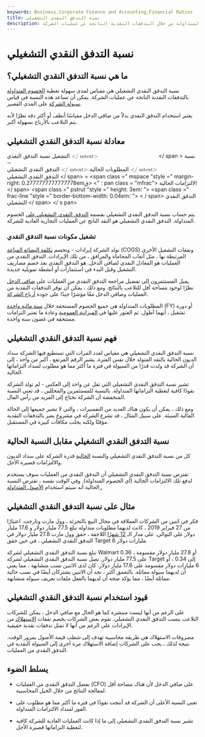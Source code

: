 ```yaml
---
keywords: Business,Corporate Finance and Accounting,Financial Ratios
title: نسبة التدفق النقدي التشغيلي
description: يقيس معدل التدفق النقدي التشغيلي مدى جودة تغطية المطلوبات المتداولة من خلال التدفقات النقدية الناتجة عن عمليات الشركة.
---
```


# نسبة التدفق النقدي التشغيلي
## ما هي نسبة التدفق النقدي التشغيلي؟

نسبة التدفق النقدي التشغيلي هي مقياس لمدى سهولة تغطية [الخصوم المتداولة](/currentliabilities) بالتدفقات النقدية الناتجة عن عمليات الشركة. يمكن أن تساعد هذه النسبة في قياس [سيولة الشركة](/liquidity) على المدى القصير.

يعتبر استخدام التدفق النقدي بدلاً من صافي الدخل مقياسًا أنظف أو أكثر دقة نظرًا لأنه يتم التلاعب بالأرباح بسهولة أكبر.

## معادلة نسبة التدفق النقدي التشغيلي

<span class = "katex"> <span class = "katex-mathml"> <math xmlns = "http://www.w3.org/1998/Math/MathML"> <semantics> <mrow> <mtext> التشغيل نسبة التدفق النقدي </ mtext> <mo> = </mo> <mfrac> <mtext> التدفق النقدي التشغيلي </ mtext> <mtext> المطلوبات الحالية </ mtext> </mfrac> </mrow> <تشفير التعليقات التوضيحية = " application / x-tex "> \ text {Operating cash flow ratio} = \ frac {\ text {Operating Cash flow}} {\ text {Current liabilities}} </annotation> </semantics> </math> </ span > <span class = "katex-html" aria-hidden = "true"> <span class = "base"> <span class = "strut" style = "height: 0.8888799999999999em؛ vertical-align: -0.19444em؛" > </span> <span class = "mord text"> <span class = "mord"> نسبة التدفق النقدي التشغيلي </ span> </span> <span class = "mspace" style = "margin-right: 0.2777777777777778em ؛ "> </span> <span class =" mrel "> = </span> <span class =" mspace "style =" margin-right: 0.2777777777777778em؛ "> </span> </span> <span class = "base"> <span class = "strut" style = "height: 1.277216em؛ vertical-align: -0.345em؛"> </span> <span class = "mord"> <span class = "mopen nulldelimiter" > </span> <ق pan class = "mfrac"> <span class = "vlist-t vlist-t2"> <span class = "vlist-r"> <span class = "vlist" style = "height: 0.9322159999999999em؛"> <span style = "top: -2.6550000000000002em؛"> <span class = "pstrut" style = "height: 3em؛"> </span> <span class = "sizing reset-size6 size3 mtight"> <span class = "mord mtight "> <span class =" mord text mtight "> <span class =" mord mtight "> الالتزامات الحالية </ span> </span> </span> </span> </span> <span style =" top: -3.23em؛ "> <span class =" pstrut "style =" height: 3em؛ "> </span> <span class =" frac-line "style =" border-bottom-width: 0.04em؛ "> < / span> </span> <span style = "top: -3.446108em؛"> <span class = "pstrut" style = "height: 3em؛"> </span> <span class = "sizing reset-size6 size3 mtight "> <span class =" mord mtight "> <span class =" mord text mtight "> <span class =" mord mtight "> التدفق النقدي التشغيلي </ span> </span> </span> </span> </span> <span class = "vlist-s"> </span> </span> <span class = "vlist-r"> <span class = "vlist" style = "height: 0.345 em؛ "> <span> </span> </span> </span> </span> </span> <span class =" mclose nulldelimiter "> </ s pan> </span> </span> </span> </span>



يتم حساب نسبة التدفق النقدي التشغيلي بقسمة [التدفق النقدي التشغيلي على](/operatingcashflow) الخصوم المتداولة. التدفق النقدي التشغيلي هو النقد الناتج عن العمليات التجارية العادية للشركة.

### تشغيل مكونات نسبة التدفق النقدي

تولد الشركة إيرادات - وتخصم [تكلفة البضائع المباعة](/cogs) (COGS) ونفقات التشغيل الأخرى المرتبطة بها ، مثل أتعاب المحاماة والمرافق ، من تلك الإيرادات. التدفق النقدي من العمليات هو المعادل النقدي لصافي الدخل. هو التدفق النقدي بعد خصم مصاريف التشغيل وقبل البدء في استثمارات أو أنشطة تمويلية جديدة.

يميل المستثمرون إلى تفضيل مراجعة التدفق النقدي من العمليات على [صافي الدخل](/netincome) نظرًا لوجود مساحة أقل للتلاعب بالنتائج. ومع ذلك ، يمكن أن توفر التدفقات النقدية من العمليات وصافي الدخل معًا مؤشرًا جيدًا على جودة [أرباح الشركة](/earnings).

المطلوبات المتداولة هي جميع الخصوم المستحقة خلال [سنة مالية واحدة](/fiscalyear) (FY) أو دورة تشغيل ، أيهما أطول. تم العثور عليها في [الميزانية العمومية](/balancesheet) وعادة ما تعتبر التزامات مستحقة في غضون سنة واحدة.

## فهم نسبة التدفق النقدي التشغيلي

نسبة التدفق النقدي التشغيلي هي مقياس لعدد المرات التي تستطيع فيها الشركة سداد الديون الحالية بالنقد المتولد خلال نفس الفترة. يشير الرقم المرتفع ، أكبر من واحد ، إلى أن الشركة قد ولدت قدرًا من السيولة في فترة ما أكثر مما هو مطلوب لسداد التزاماتها الحالية.

تشير نسبة التدفق النقدي التشغيلي التي تقل عن واحد إلى العكس - لم تولد الشركة نقودًا كافية لتغطية التزاماتها المتداولة. بالنسبة للمستثمرين والمحللين ، قد تعني النسبة المنخفضة أن الشركة تحتاج إلى المزيد من رأس المال.

ومع ذلك ، يمكن أن يكون هناك العديد من التفسيرات ، والتي لا تشير جميعها إلى الحالة المالية السيئة. على سبيل المثال ، قد تشرع الشركة في مشروع يضر بالتدفقات النقدية مؤقتًا ولكنه يجلب مكافآت كبيرة في المستقبل.

## نسبة التدفق النقدي التشغيلي مقابل النسبة الحالية

كل من نسبة التدفق النقدي التشغيلي والنسبة [الحالية](/currentratio) قدرة الشركة على سداد الديون والالتزامات قصيرة الأجل.

تفترض نسبة التدفق النقدي التشغيلي أن التدفق النقدي من العمليات سوف يستخدم لدفع تلك الالتزامات الحالية (أي الخصوم المتداولة). وفي الوقت نفسه ، تفترض النسبة الحالية أنه سيتم استخدام [الأصول المتداولة .](/currentassets)

## مثال على نسبة التدفق النقدي التشغيلي

فكر في اثنين من الشركات العملاقة في مجال البيع بالتجزئة ، وول مارت وتارجت. اعتبارًا من 27 فبراير 2019 ، كانت لديهما مطلوبات متداولة تبلغ 77.5 مليار دولار و 17.6 مليار دولار على التوالي. على مدار الـ [12 شهرًا](/ttm) اللاحقة ، حقق وول مارت 27.8 مليار دولار في التدفق النقدي التشغيلي ، في حين حقق Target 6 مليارات دولار.

تبلغ نسبة التدفق النقدي التشغيلي لشركة Walmart 0.36 ، أو 27.8 مليار دولار مقسومة على 77.5 مليار دولار. تصل نسبة التدفق النقدي التشغيلي لشركة Target إلى 0.34 ، أو 6 مليارات دولار مقسومة على 17.6 مليار دولار. كان لدى الاثنين نسب متشابهة ، مما يعني أن لديهما سيولة مماثلة. بالتعمق أكثر ، نجد أن الاثنين يشتركان أيضًا في نسب حالية مماثلة أيضًا ، مما يؤكد صحة أن لديهما بالفعل ملفات تعريف سيولة متشابهة.

## قيود استخدام نسبة التدفق النقدي التشغيلي

على الرغم من أنها ليست منتشرة كما هو الحال مع صافي الدخل ، يمكن للشركات التلاعب بنسب التدفق النقدي التشغيلي. تقوم بعض الشركات بخصم نفقات [الاستهلاك](/depreciation) من الإيرادات على الرغم من أنها لا تمثل تدفقات نقدية حقيقية.

مصروفات الاستهلاك هي طريقة محاسبية تهدف إلى شطب قيمة الأصول بمرور الوقت. نتيجة لذلك ، يجب على الشركات إضافة الاستهلاك مرة أخرى إلى السيولة النقدية في التدفق النقدي من العمليات.

## يسلط الضوء

- يفضل التدفق النقدي من العمليات (CFO) على صافي الدخل لأن هناك مساحة أقل لمعالجة النتائج من خلال الحيل المحاسبية.

- تعني النسبة الأعلى أن الشركة قد أنتجت نقودًا في فترة ما أكثر مما هو مطلوب على الفور لسداد الالتزامات المتداولة.

- تشير نسبة التدفق النقدي التشغيلي إلى ما إذا كانت العمليات العادية للشركة كافية لتغطية التزاماتها قصيرة الأجل.

